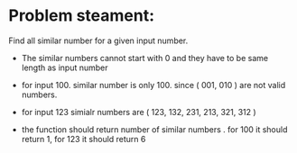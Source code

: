 # Problem steament:

Find all similar number for a given input number.
- The similar numbers cannot start with 0 and they have to be same length as input number

- for input 100. similar number is only 100. since ( 001, 010 ) are not valid numbers.
- for input 123 simialr numbers are ( 123, 132, 231, 213, 321, 312 )

- the function should return number of similar numbers . for 100 it should return 1, for 123 it should return 6
